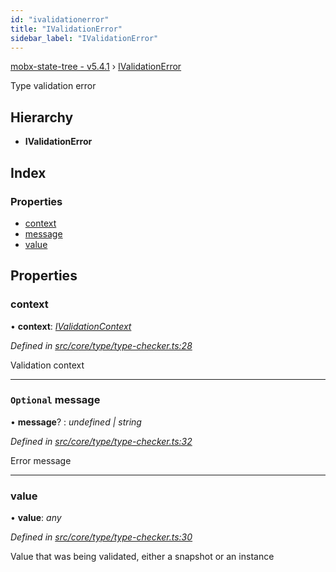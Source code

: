 ```yaml
---
id: "ivalidationerror"
title: "IValidationError"
sidebar_label: "IValidationError"
---
```


[mobx-state-tree - v5.4.1](../index.md) › [IValidationError](ivalidationerror.md)

Type validation error

## Hierarchy

* **IValidationError**

## Index

### Properties

* [context](ivalidationerror.md#context)
* [message](ivalidationerror.md#optional-message)
* [value](ivalidationerror.md#value)

## Properties

###  context

• **context**: *[IValidationContext](../index.md#ivalidationcontext)*

*Defined in [src/core/type/type-checker.ts:28](https://github.com/mobxjs/mobx-state-tree/blob/01dd4acf/src/core/type/type-checker.ts#L28)*

Validation context

___

### `Optional` message

• **message**? : *undefined | string*

*Defined in [src/core/type/type-checker.ts:32](https://github.com/mobxjs/mobx-state-tree/blob/01dd4acf/src/core/type/type-checker.ts#L32)*

Error message

___

###  value

• **value**: *any*

*Defined in [src/core/type/type-checker.ts:30](https://github.com/mobxjs/mobx-state-tree/blob/01dd4acf/src/core/type/type-checker.ts#L30)*

Value that was being validated, either a snapshot or an instance
